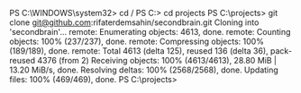 PS C:\WINDOWS\system32> cd /
PS C:\> cd projects
PS C:\projects> git clone git@github.com:rifaterdemsahin/secondbrain.git
Cloning into 'secondbrain'...
remote: Enumerating objects: 4613, done.
remote: Counting objects: 100% (237/237), done.
remote: Compressing objects: 100% (189/189), done.
remote: Total 4613 (delta 125), reused 136 (delta 36), pack-reused 4376 (from 2)
Receiving objects: 100% (4613/4613), 28.80 MiB | 13.20 MiB/s, done.
Resolving deltas: 100% (2568/2568), done.
Updating files: 100% (469/469), done.
PS C:\projects>
